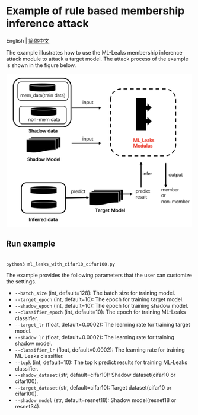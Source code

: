 # Example of rule based membership inference attack
English | [简体中文](./README_cn.md)

The example illustrates how to use the ML-Leaks membership inference attack module to attack a target model. The attack process of the example is shown in the figure below.

<p align="center">
  <img src="../../../docs/images/ml_leak_example.png?raw=true" width="500" title="ML-Leaks membershi attack example"/>
</p>

## Run example

```shell

python3 ml_leaks_with_cifar10_cifar100.py

```

The example provides the following parameters that the user can customize the settings.

- `--batch_size` (int, default=128): The batch size for training model.
- `--target_epoch` (int, default=10): The epoch for training target model.
- `--shadow_epoch` (int, default=10): The epoch for training shadow model.
- `--classifier_epoch` (int, default=10): The epoch for training ML-Leaks classifier.
- `--target_lr` (float, default=0.0002): The learning rate for training target model.
- `--shadow_lr` (float, default=0.0002): The learning rate for training shadow model.
- `--classifier_lr` (float, default=0.0002): The learning rate for training ML-Leaks classifier.
- `--topk` (int, default=10): The top k predict results for training ML-Leaks classifier.
- `--shadow_dataset` (str, default=cifar10): Shadow dataset(cifar10 or cifar100).
- `--target_dataset` (str, default=cifar10): Target dataset(cifar10 or cifar100).
- `--shadow_model` (str, default=resnet18): Shadow model(resnet18 or resnet34).